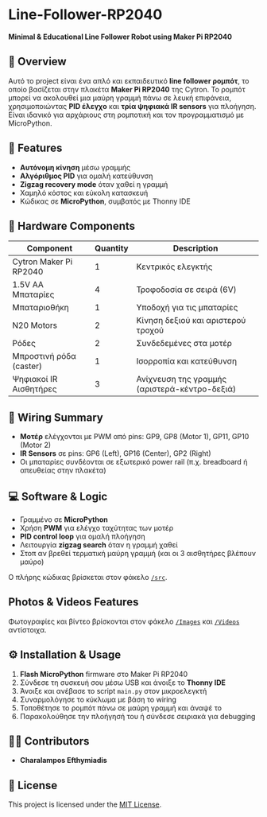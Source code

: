 # Line-Follower-RP2040

**Minimal & Educational Line Follower Robot using Maker Pi RP2040**

## 🧠 Overview

Αυτό το project είναι ένα απλό και εκπαιδευτικό **line follower ρομπότ**, το οποίο βασίζεται στην πλακέτα **Maker Pi RP2040** της Cytron. Το ρομπότ μπορεί να ακολουθεί μια μαύρη γραμμή πάνω σε λευκή επιφάνεια, χρησιμοποιώντας **PID έλεγχο** και **τρία ψηφιακά IR sensors** για πλοήγηση. Είναι ιδανικό για αρχάριους στη ρομποτική και τον προγραμματισμό με MicroPython.

## 🚀 Features

* **Αυτόνομη κίνηση** μέσω γραμμής
* **Αλγόριθμος PID** για ομαλή κατεύθυνση
* **Zigzag recovery mode** όταν χαθεί η γραμμή
* Χαμηλό κόστος και εύκολη κατασκευή
* Κώδικας σε **MicroPython**, συμβατός με Thonny IDE

## 🔩 Hardware Components

| Component               | Quantity | Description                                   |
| ----------------------- | -------- | --------------------------------------------- |
| Cytron Maker Pi RP2040  | 1        | Κεντρικός ελεγκτής                            |
| 1.5V AA Μπαταρίες       | 4        | Τροφοδοσία σε σειρά (6V)                      |
| Μπαταριοθήκη            | 1        | Υποδοχή για τις μπαταρίες                     |
| N20 Motors              | 2        | Κίνηση δεξιού και αριστερού τροχού            |
| Ρόδες                   | 2        | Συνδεδεμένες στα μοτέρ                        |
| Μπροστινή ρόδα (caster) | 1        | Ισορροπία και κατεύθυνση                      |
| Ψηφιακοί IR Αισθητήρες  | 3        | Ανίχνευση της γραμμής (αριστερά-κέντρο-δεξιά) |


## 🔌 Wiring Summary

* **Μοτέρ** ελέγχονται με PWM από pins: GP9, GP8 (Motor 1), GP11, GP10 (Motor 2)
* **IR Sensors** σε pins: GP6 (Left), GP16 (Center), GP2 (Right)
* Οι μπαταρίες συνδέονται σε εξωτερικό power rail (π.χ. breadboard ή απευθείας στην πλακέτα)

## 💻 Software & Logic

* Γραμμένο σε **MicroPython**
* Χρήση **PWM** για ελέγχο ταχύτητας των μοτέρ
* **PID control loop** για ομαλή πλοήγηση
* Λειτουργία **zigzag search** όταν η γραμμή χαθεί
* Στοπ αν βρεθεί τερματική μαύρη γραμμή (και οι 3 αισθητήρες βλέπουν μαύρο)

Ο πλήρης κώδικας βρίσκεται στον φάκελο [`/src`](./src).

## Photos & Videos Features
Φωτογραφίες και βίντεο βρίσκονται στον φάκελο [`/Images`](./Images) και [`/Videos`](./Videos) αντίστοιχα.


## ⚙️ Installation & Usage

1. **Flash MicroPython** firmware στο Maker Pi RP2040
2. Σύνδεσε τη συσκευή σου μέσω USB και άνοιξε το **Thonny IDE**
3. Άνοιξε και ανέβασε το script `main.py` στον μικροελεγκτή
4. Συναρμολόγησε το κύκλωμα με βάση το wiring
5. Τοποθέτησε το ρομπότ πάνω σε μαύρη γραμμή και άναψέ το
6. Παρακολούθησε την πλοήγησή του ή σύνδεσε σειριακά για debugging

## 🧑‍💻 Contributors

* **Charalampos Efthymiadis**


## 📜 License

This project is licensed under the [MIT License](LICENSE).
